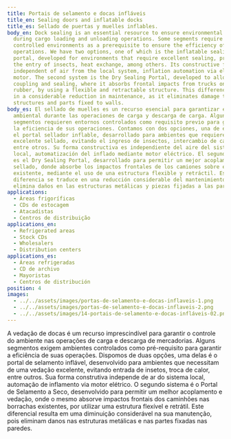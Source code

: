 ```yaml
---
title: Portais de selamento e docas infláveis
title_en: Sealing doors and inflatable docks
title_es: Sellado de puertas y muelles inflables.
body_en: Dock sealing is an essential resource to ensure environmental control
  during cargo loading and unloading operations. Some segments require
  controlled environments as a prerequisite to ensure the efficiency of their
  operations. We have two options, one of which is the inflatable sealing
  portal, developed for environments that require excellent sealing, preventing
  the entry of insects, heat exchange, among others. Its constructive form is
  independent of air from the local system, inflation automation via electric
  motor. The second system is the Dry Sealing Portal, developed to allow better
  coupling and sealing, where it absorbs frontal impacts from trucks on existing
  rubber, by using a flexible and retractable structure. This difference results
  in a considerable reduction in maintenance, as it eliminates damage to metal
  structures and parts fixed to walls.
body_es: El sellado de muelles es un recurso esencial para garantizar el control
  ambiental durante las operaciones de carga y descarga de carga. Algunos
  segmentos requieren entornos controlados como requisito previo para garantizar
  la eficiencia de sus operaciones. Contamos con dos opciones, una de ellas es
  el portal sellador inflable, desarrollado para ambientes que requieren un
  excelente sellado, evitando el ingreso de insectos, intercambio de calor,
  entre otros. Su forma constructiva es independiente del aire del sistema
  local, automatización del inflado mediante motor eléctrico. El segundo sistema
  es el Dry Sealing Portal, desarrollado para permitir un mejor acoplamiento y
  sellado, donde absorbe los impactos frontales de los camiones sobre el caucho
  existente, mediante el uso de una estructura flexible y retráctil. Esta
  diferencia se traduce en una reducción considerable del mantenimiento, ya que
  elimina daños en las estructuras metálicas y piezas fijadas a las paredes.
applications:
  - Áreas frigoríficas
  - CDs de estocagem
  - Atacadistas
  - Centros de distribuição
applications_en:
  - Refrigerated areas
  - Stock CDs
  - Wholesalers
  - Distribution centers
applications_es:
  - Áreas refrigeradas
  - CD de archivo
  - Mayoristas
  - Centros de distribución
position: 4
images:
  - ../../assets/images/portas-de-selamento-e-docas-inflaveis-1.png
  - ../../assets/images/portas-de-selamento-e-docas-inflaveis-2.png
  - ../../assets/images/14-portais-de-selamento-e-docas-infláveis-02.png
---
```

A vedação de docas é um recurso imprescindível para garantir o controle do ambiente nas operações de carga e descarga de mercadorias. Alguns segmentos exigem ambientes controlados como pré-requisito para garantir a eficiência de suas operações. Dispomos de duas opções, uma delas é o portal de selamento inflável, desenvolvido para ambientes que necessitam de uma vedação excelente, evitando entrada de insetos, troca de calor, entre outros. Sua forma construtiva independe de ar do sistema local, automação de inflamento via motor elétrico. O segundo sistema é o Portal de Selamento a Seco, desenvolvido para permitir um melhor acoplamento e vedação, onde o mesmo absorve impactos frontais dos caminhões nas borrachas existentes, por utilizar uma estrutura flexível e retrátil. Este diferencial resulta em uma diminuição considerável na sua manutenção, pois eliminam danos nas estruturas metálicas e nas partes fixadas nas paredes.